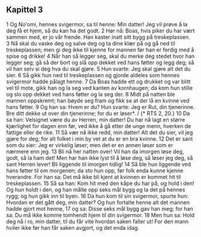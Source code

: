 ## Kapittel 3

1 Og No'omi, hennes svigermor, sa til henne: Min datter! Jeg vil prøve å la deg få et hjem, så du kan ha det godt.
2 Hør nå: Boas, hvis piker du har vært sammen med, er jo vår frende. Han kaster inatt sitt bygg på treskeplassen.
3 Nå skal du vaske deg og salve deg og ta dine klær på og gå ned til treskeplassen; men gi deg ikke til kjenne for mannen før han er ferdig med å spise og drikke!
4 Når han så legger seg, skal du merke deg stedet hvor han legger seg; gå så der bort og slå opp dekket ved hans føtter og legg deg; så vil han selv si deg hva du skal gjøre.
5 Hun svarte: Jeg skal gjøre alt det du sier.
6 Så gikk hun ned til treskeplassen og gjorde aldeles som hennes svigermor hadde pålagt henne.
7 Da Boas hadde ett og drukket og var blitt vel til mote, gikk han og la seg ved kanten av kornhaugen; da kom hun stille og slo opp dekket ved hans føtter og la seg der.
8 Midt på natten ble mannen oppskremt; han bøyde seg fram og fikk se at der lå en kvinne ved hans føtter.
9 Og han sa: Hvem er du? Hun svarte: Jeg er Rut, din tjenerinne. Bre ditt dekke ut over din tjenerinne; for du er løser*. / {* RTS 2, 20.}
10 Da sa han: Velsignet være du av Herren, min datter! Du har nå lagt en større kjærlighet for dagen enn før, ved ikke å gå etter de unge menn, hverken de fattige eller de rike.
11 Så vær nå ikke redd, min datter! Alt det du sier, vil jeg gjøre for deg; for alt folket i min by vet at du er en bra kvinne.
12 Det er sant som du sier: Jeg er virkelig løser; men det er en annen løser som er nærmere enn jeg.
13 Bli nå her natten over! Vil han da imorgen løse deg, godt, så la ham det! Men har han ikke lyst til å løse deg, så løser jeg deg, så sant Herren lever! Bli liggende til imorgen tidlig!
14 Så ble hun liggende ved hans føtter til om morgenen; da sto hun opp, før folk enda kunne kjenne hverandre. For han sa: Det må ikke bli kjent at kvinnen er kommet hit til treskeplassen.
15 Så sa han: Kom hit med den kåpe du har på, og hold i den! Og hun holdt i den, og han målte opp seks mål bygg og la det på hennes rygg; og hun gikk inn til byen.
16 Da hun kom til sin svigermor, spurte hun: Hvordan er det gått deg, min datter? Og hun fortalte henne alt det mannen hadde gjort mot henne,
17 og sa: Disse seks mål bygg gav han meg; for han sa: Du må ikke komme tomhendt hjem til din svigermor.
18 Men hun sa: Hold deg nå i ro, min datter, til du får vite hvordan saken faller ut! For den mann hviler ikke før han får saken avgjort, og det enda idag.
